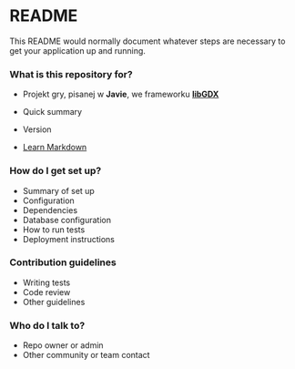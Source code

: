 # README #

This README would normally document whatever steps are necessary to get your application up and running.

### What is this repository for? ###
* Projekt gry, pisanej w **Javie**, we frameworku [**libGDX**](https://libgdx.badlogicgames.com/)

* Quick summary
* Version
* [Learn Markdown](https://bitbucket.org/tutorials/markdowndemo)

### How do I get set up? ###

* Summary of set up
* Configuration
* Dependencies
* Database configuration
* How to run tests
* Deployment instructions

### Contribution guidelines ###

* Writing tests
* Code review
* Other guidelines

### Who do I talk to? ###

* Repo owner or admin
* Other community or team contact